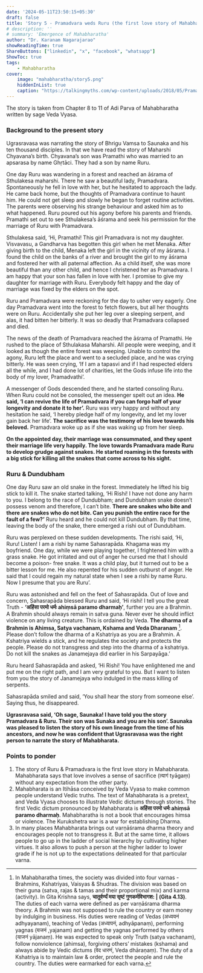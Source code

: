 ```yaml
---
date: '2024-05-11T23:50:15+05:30'
draft: false
title: 'Story 5 - Pramadvara weds Ruru (the first love story of Mahabharata)'
# description: ''
# summary: 'Emergence of Mahabharatha'
author: "Dr. Karanam Nagarajarao"
showReadingTime: true
ShareButtons: ["linkedin", "x", "facebook", "whatsapp"]
ShowToc: true
tags: 
    - Mahabharatha
cover:
    image: "mahabharatha/story5.png"
    hiddenInList: true
    caption: "https://talkingmyths.com/wp-content/uploads/2018/05/Pramadvara.jpg"
---
```


The story is taken from Chapter 8 to 11 of Adi Parva of Mahabharatha written by sage Veda Vyasa.

### Background to the present story
Ugrasravasa was narrating the story of Bhrigu Vamsa to Saunaka and his ten thousand disciples. In that we have read the story of Maharshi Chyavana’s birth. Chyavana’s son was Pramathi who was married to an apsarasa by name Ghṛtāci. They had a son by name Ruru.

One day Ruru was wandering in a forest and reached an āśrama of Sthulakesa maharshi. There he saw a beautiful lady, Pramadvara. Spontaneously he fell in love with her, but he hesitated to approach the lady. He came back home, but the thoughts of Pramadvara continue to haunt him. He could not get sleep and slowly he began to forget routine activities. The parents were observing his strange behaviour and asked him as to what happened. Ruru poured out his agony before his parents and friends. Pramathi set out to see Sthulakesa’s āśrama and seek his permission for the marriage of Ruru with Pramadvara.

Sthulakesa said, ‘Hi, Pramathi! This girl Pramadvara is not my daughter. Visvavasu, a Gandharva has begotten this girl when he met Menaka. After giving birth to the child, Menaka left the girl in the vicinity of my āśrama. I found the child on the banks of a river and brought the girl to my āśrama and fostered her with all paternal affection. As a child itself, she was more beautiful than any other child, and hence I christened her as Pramadvara. I am happy that your son has fallen in love with her. I promise to give my daughter for marriage with Ruru. Everybody felt happy and the day of marriage was fixed by the elders on the spot.

Ruru and Pramadvara were reckoning for the day to usher very eagerly. One day Pramadvara went into the forest to fetch flowers, but all her thoughts were on Ruru. Accidentally she put her leg over a sleeping serpent, and alas, it had bitten her bitterly. It was so deadly that Pramadvara collapsed and died.

The news of the death of Pramadvara reached the āśrama of Pramathi. He rushed to the place of Sthulakasa Maharshi. All people were weeping, and it looked as though the entire forest was weeping. Unable to control the agony, Ruru left the place and went to a secluded place, and he was crying bitterly. He was seen crying, ‘If I am a tapasvi and if I had respected elders all the while, and I had done lot of charities, let the Gods infuse life into the body of my lover, Pramadvathi’.

A messenger of Gods descended there, and he started consoling Ruru. When Ruru could not be consoled, the messenger spelt out an idea. **He said, ‘I can revive the life of Pramadvara if you can forgo half of your longevity and donate it to her’.** Ruru was very happy and without any hesitation he said, ‘I hereby pledge half of my longevity, and let my lover gain back her life’. **The sacrifice was the testimony of his love towards his beloved.** Pramadvara woke up as if she was waking up from her sleep.

**On the appointed day, their marriage was consummated, and they spent their marriage life very happily. The love towards Pramadvara made Ruru to develop grudge against snakes. He started roaming in the forests with a big stick for killing all the snakes that come across to his sight.**

### Ruru & Dundubham

One day Ruru saw an old snake in the forest. Immediately he lifted his big stick to kill it. The snake started talking, ‘Hi Rishi! I have not done any harm to you. I belong to the race of Dundubham; and Dundubham snake doesn’t possess venom and therefore, I can’t bite. **There are snakes who bite and there are snakes who do not bite. Can you punish the entire race for the fault of a few?’** Ruru heard and he could not kill Dundubham. By that time, leaving the body of the snake, there emerged a rishi out of Dundubham.

Ruru was perplexed on these sudden developments. The rishi said, ‘Hi, Ruru! Listen! I am a rishi by name Sahasrapāda. Khagama was my boyfriend. One day, while we were playing together, I frightened him with a grass snake. He got irritated and out of anger he cursed me that I should become a poison- free snake. It was a child play, but it turned out to be a bitter lesson for me. He also repented for his sudden outburst of anger. He said that I could regain my natural state when I see a rishi by name Ruru. Now I presume that you are Ruru’.

Ruru was astonished and fell on the feet of Sahasrapāda. Out of love and concern, Sahasrapāda blessed Ruru and said, ‘Hi rishi! I tell you the great Truth - **‘अहिंसा परमो धर्मः ahiṃsā paramo dharmaḥ’**, further you are a Brahmin. A Brahmin should always remain in satva guna. Never ever he should inflict violence on any living creature. This is ordained by Veda. **The dharma of a Brahmin is Ahimsa, Satya vachanam, Kshama and Veda Dharanam** [^1]. Please don’t follow the dharma of a Kshatriya as you are a Brahmin. A Kshatriya wields a stick, and he regulates the society and protects the people. Please do not transgress and step into the dharma of a kshatriya. Do not kill the snakes as Janamejaya did earlier in his Sarpayāga.’

Ruru heard Sahasrapāda and asked, ‘Hi Rishi! You have enlightened me and put me on the right path, and I am very grateful to you. But I want to listen from you the story of Janamejaya who indulged in the mass killing of serpents.

Sahasrapāda smiled and said, ‘You shall hear the story from someone else’. Saying thus, he disappeared.

**Ugrasravasa said, ‘Oh sage, Saunaka! I have told you the story Pramadvara & Ruru. Their son was Sunaka and you are his son’. Saunaka was pleased to listen the story of his own lineage from the time of his ancestors, and now he was confident that Ugrasravasa was the right person to narrate the story of Mahabharata.**

### Points to ponder

1.  The story of Ruru & Pramadvara is the first love story in Mahabharata. Mahabharata says that love involves a sense of sacrifice (त्यागं tyāgaṃ) without any expectation from the other party.
2.  Mahabharata is an Itihāsa conceived by Veda Vyasa to make common people understand Vedic truths. The text of Mahabharata is a pretext, and Veda Vyasa chooses to illustrate Vedic dictums through stories. The first Vedic dictum pronounced by Mahabharata is **अहिंसा परमो धर्मः ahiṃsā paramo dharmaḥ**. Mahabharatha is not a book that encourages himsa or violence. The Kurukshetra war is a war for establishing Dharma.
3.  In many places Mahabharata brings out varṇāśrama dharma theory and encourages people not to transgress it. But at the same time, it allows people to go up in the ladder of social hierarchy by cultivating higher virtues. It also allows to push a person at the higher ladder to lower grade if he is not up to the expectations delineated for that particular varna.

[^1]:  In Mahabharatha times, the society was divided into four varnas - Brahmins, Kshatriyas, Vaisyas & Shudras. The division was based on their guna (satva, rajas & tamas and their proportional mix) and karma (activity). In Gita Krishna says, **चातुर्वर्ण्यं मया सृष्टं गुणकर्मविभागश: | (Gita 4.13)**. The duties of each varna were defined as per varṇāśrama dharma theory. A Brahmin was not supposed to rule the country or earn money by indulging in business. His duties were reading of Vedas (अध्ययनं adhyayanam), teaching of Vedas (अध्यापनं, adhyāpanaṃ), performing yagnas (यजनं ,yajanam) and getting the yagnas performed by others (याजनं yājanaṃ). He was expected to speak only Truth (satya vachanam), follow nonviolence (ahimsa), forgiving others’ mistakes (kshama) and always abide by Vedic dictums (वेद धारणं, Veda dhāraṇaṃ). The duty of a Kshatriya is to maintain law & order, protect the people and rule the country. The duties were earmarked for each varna.
